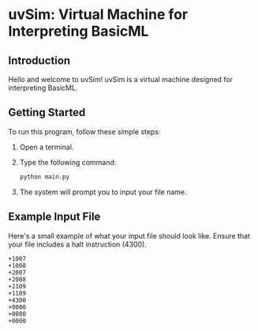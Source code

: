 # uvSim: Virtual Machine for Interpreting BasicML

## Introduction

Hello and welcome to uvSim! uvSim is a virtual machine designed for interpreting BasicML.

## Getting Started

To run this program, follow these simple steps:

1. Open a terminal.
2. Type the following command:

    ```bash
    python main.py
    ```

3. The system will prompt you to input your file name.

## Example Input File

Here's a small example of what your input file should look like. Ensure that your file includes a halt instruction (4300).

```assembly
+1007
+1008
+2007
+2008
+2109
+1109
+4300
+0000
+0000
+0000
```

